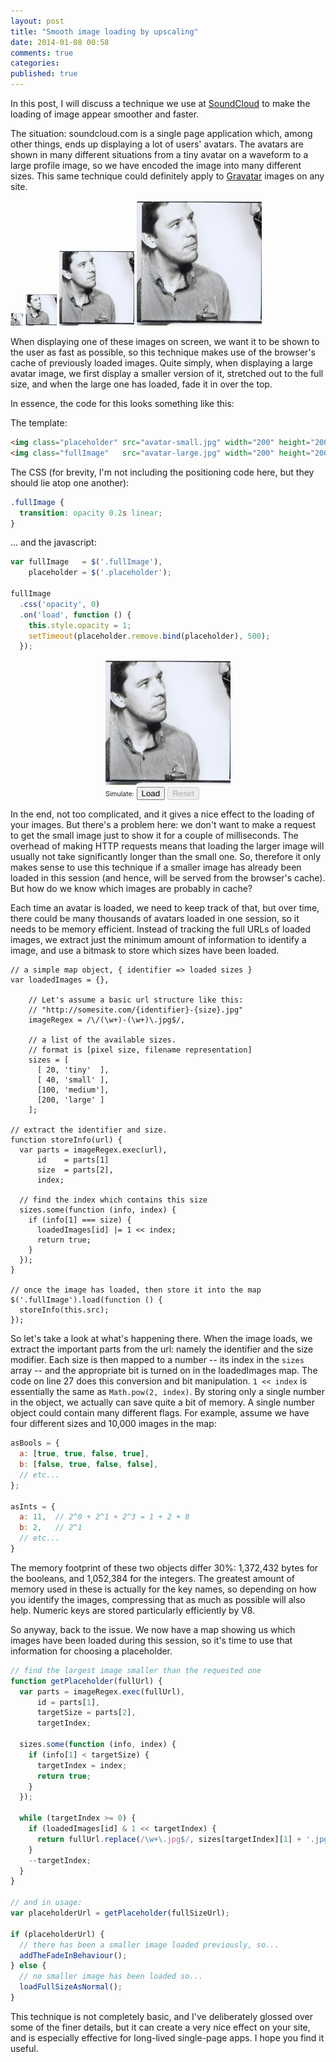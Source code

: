 ```yaml
---
layout: post
title: "Smooth image loading by upscaling"
date: 2014-01-08 00:58
comments: true
categories:
published: true
---
```


In this post, I will discuss a technique we use at [SoundCloud][soundcloud] to make the loading of image appear smoother and faster.

The situation: soundcloud.com is a single page application which, among other things, ends up displaying a lot of users' avatars. The avatars are shown in many different situations from a tiny avatar on a waveform to a large profile image, so we have encoded the image into many different sizes. This same technique could definitely apply to [Gravatar][gravatar] images on any site.

![](/images/avatar-tiny.jpg)
![](/images/avatar-small.jpg)
![](/images/avatar-medium.jpg)
![](/images/avatar-large.jpg)

When displaying one of these images on screen, we want it to be shown to the user as fast as possible, so this technique makes use of the browser's cache of previously loaded images. Quite simply, when displaying a large avatar image, we first display a smaller version of it, stretched out to the full size, and when the large one has loaded, fade it in over the top.

In essence, the code for this looks something like this:

The template:

```html
<img class="placeholder" src="avatar-small.jpg" width="200" height="200">
<img class="fullImage"   src="avatar-large.jpg" width="200" height="200">
```

The CSS (for brevity, I'm not including the positioning code here, but they should lie atop one another):

```css
.fullImage {
  transition: opacity 0.2s linear;
}
```

... and the javascript:

```javascript
var fullImage   = $('.fullImage'),
    placeholder = $('.placeholder');

fullImage
  .css('opacity', 0)
  .on('load', function () {
    this.style.opacity = 1;
    setTimeout(placeholder.remove.bind(placeholder), 500);
  });
```

<div id="imgDemo" style="position: relative; width: 200px; margin: auto;" class="flash-video">
  <img class="placeholder" src="/images/avatar-small.jpg"   width="200" height="200"
    style="background-color: #f0f; border: 0;"
  >
  <img class="fullImage"   src="/images/avatar-large.jpg" width="200" height="200"
    style="background-color: #0f0; border: 0; position: absolute; top: 0; left: 0; -webkit-transition:opacity .2s linear;-moz-transition:opacity .2s linear;-o-transition:opacity .2s linear;transition:opacity .2s linear"
  >
  <label style="font-size: 75%">Simulate:</label> <button class="load">Load</button>
  <button class="reset" disabled>Reset</button>
</div>

<script type="text/javascript">
(function () {
  var fullImage = $('#imgDemo .fullImage')[0],
      smallImage = $('#imgDemo .placeholder')[0];
  fullImage.style.opacity
    = smallImage.style.opacity
    = 0;

  $('#imgDemo .reset').click(
    function () {
      $('#imgDemo .reset')[0].disabled = 'disabled';
      $('#imgDemo .load')[0].disabled = false;
      fullImage.style.opacity
        = smallImage.style.opacity
        = 0;
    }
  );
  $('#imgDemo .load').click(
    function () {
      $('#imgDemo .reset')[0].disabled = false;
      $('#imgDemo .load')[0].disabled = 'disabled';
      smallImage.style.opacity = 1;
      setTimeout(function () {
        fullImage.style.opacity = 1;
      }, 300);
    }
  );
}());
</script>

In the end, not too complicated, and it gives a nice effect to the loading of your images. But there's a problem here: we don't want to make a request to get the small image just to show it for a couple of milliseconds. The overhead of making HTTP requests means that loading the larger image will usually not take significantly longer than the small one. So, therefore it only makes sense to use this technique if a smaller image has already been loaded in this session (and hence, will be served from the browser's cache). But how do we know which images are probably in cache?

Each time an avatar is loaded, we need to keep track of that, but over time, there could be many thousands of avatars loaded in one session, so it needs to be memory efficient. Instead of tracking the full URLs of loaded images, we extract just the minimum amount of information to identify a image, and use a bitmask to store which sizes have been loaded.

```
// a simple map object, { identifier => loaded sizes }
var loadedImages = {},
    
    // Let's assume a basic url structure like this:
    // "http://somesite.com/{identifier}-{size}.jpg" 
    imageRegex = /\/(\w+)-(\w+)\.jpg$/,
    
    // a list of the available sizes.
    // format is [pixel size, filename representation]
    sizes = [
      [ 20, 'tiny'  ],
      [ 40, 'small' ],
      [100, 'medium'],
      [200, 'large' ]
    ];

// extract the identifier and size.
function storeInfo(url) {
  var parts = imageRegex.exec(url),
      id    = parts[1]
      size  = parts[2],
      index;
  
  // find the index which contains this size
  sizes.some(function (info, index) {
    if (info[1] === size) {
      loadedImages[id] |= 1 << index;
      return true;
    }
  });
}

// once the image has loaded, then store it into the map
$('.fullImage').load(function () {
  storeInfo(this.src);
});
```

So let's take a look at what's happening there. When the image loads, we extract the important parts from the url: namely the identifier and the size modifier. Each size is then mapped to a number -- its index in the `sizes` array -- and the appropriate bit is turned on in the loadedImages map. The code on line 27 does this conversion and bit manipulation. `1 << index` is essentially the same as `Math.pow(2, index)`. By storing only a single number in the object, we actually can save quite a bit of memory. A single number object could contain many different flags. For example, assume we have four different sizes and 10,000 images in the map:

```javascript
asBools = {
  a: [true, true, false, true],
  b: [false, true, false, false],
  // etc...
};

asInts = {
  a: 11,  // 2^0 + 2^1 + 2^3 = 1 + 2 + 8
  b: 2,   // 2^1
  // etc...
}
```

The memory footprint of these two objects differ 30%: 1,372,432 bytes for the booleans, and 1,052,384 for the integers. The greatest amount of memory used in these is actually for the key names, so depending on how you identify the images, compressing that as much as possible will also help. Numeric keys are stored particularly efficiently by V8.

So anyway, back to the issue. We now have a map showing us which images have been loaded during this session, so it's time to use that information for choosing a placeholder.

```javascript
// find the largest image smaller than the requested one
function getPlaceholder(fullUrl) {
  var parts = imageRegex.exec(fullUrl),
      id = parts[1],
      targetSize = parts[2],
      targetIndex;

  sizes.some(function (info, index) {
    if (info[1] < targetSize) {
      targetIndex = index;
      return true;
    }
  });

  while (targetIndex >= 0) {
    if (loadedImages[id] & 1 << targetIndex) {
      return fullUrl.replace(/\w+\.jpg$/, sizes[targetIndex][1] + '.jpg');
    }
    --targetIndex;
  }
}

// and in usage:
var placeholderUrl = getPlaceholder(fullSizeUrl);

if (placeholderUrl) {
  // there has been a smaller image loaded previously, so...
  addTheFadeInBehaviour();
} else {
  // no smaller image has been loaded so...
  loadFullSizeAsNormal();
}
```

This technique is not completely basic, and I've deliberately glossed over some of the finer details, but it can create a very nice effect on your site, and is especially effective for long-lived single-page apps. I hope you find it useful.

[soundcloud]: https://soundcloud.com
[gravatar]: http://gravatar.com
